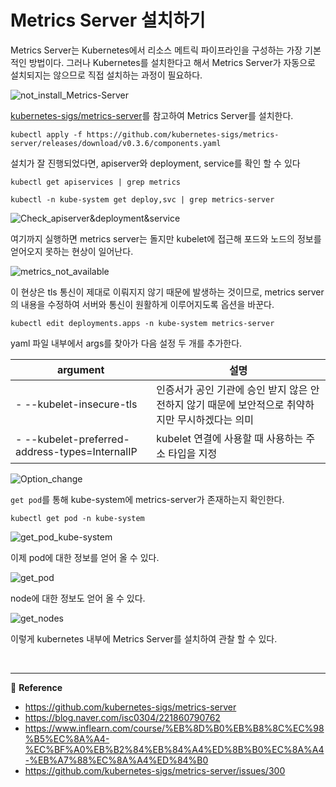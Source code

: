 # Metrics Server 설치하기

Metrics Server는 Kubernetes에서 리소스 메트릭 파이프라인을 구성하는 가장 기본적인 방법이다. 그러나 Kubernetes를 설치한다고 해서 Metrics Server가 자동으로 설치되지는 않으므로 직접 설치하는 과정이 필요하다.

![not_install_Metrics-Server](../img/metrics-server(1).PNG)

[kubernetes-sigs/metrics-server](https://github.com/kubernetes-sigs/metrics-server)를 참고하여 Metrics Server를 설치한다.

~~~ shell
kubectl apply -f https://github.com/kubernetes-sigs/metrics-server/releases/download/v0.3.6/components.yaml
~~~

설치가 잘 진행되었다면, apiserver와 deployment, service를 확인 할 수 있다

~~~ shell
kubectl get apiservices | grep metrics

kubectl -n kube-system get deploy,svc | grep metrics-server
~~~

![Check_apiserver&deployment&service](../img/metrics-server(2).PNG)

여기까지 실행하면 metrics server는 돌지만 kubelet에 접근해 포드와 노드의 정보를 얻어오지 못하는 현상이 일어난다.

![metrics_not_available](../img/metrics-server(3).PNG)

이 현상은 tls 통신이 제대로 이뤄지지 않기 때문에 발생하는 것이므로, metrics server의 내용을 수정하여 서버와 통신이 원활하게 이루어지도록 옵션을 바꾼다.

~~~ shell
kubectl edit deployments.apps -n kube-system metrics-server
~~~

yaml 파일 내부에서 args를 찾아가 다음 설정 두 개를 추가한다.

| argument | 설명 |
|----------|------|
|- --kubelet-insecure-tls|인증서가 공인 기관에 승인 받지 않은 안전하지 않기 때문에 보안적으로 취약하지만 무시하겠다는 의미|
|- --kubelet-preferred-address-types=InternalIP|kubelet 연결에 사용할 때 사용하는 주소 타입을 지정|

![Option_change](../img/metrics-server(4).PNG)

`get pod`를 통해 kube-system에 metrics-server가 존재하는지 확인한다.

~~~ shell
kubectl get pod -n kube-system
~~~

![get_pod_kube-system](../img/metrics-server(5).PNG)

이제 pod에 대한 정보를 얻어 올 수 있다.

![get_pod](../img/metrics-server(6).PNG)

node에 대한 정보도 얻어 올 수 있다.

![get_nodes](../img/metrics-server(7).PNG)

이렇게 kubernetes 내부에 Metrics Server를 설치하여 관찰 할 수 있다.

<br>

---
🔗 **Reference**  
- https://github.com/kubernetes-sigs/metrics-server
- https://blog.naver.com/isc0304/221860790762
- https://www.inflearn.com/course/%EB%8D%B0%EB%B8%8C%EC%98%B5%EC%8A%A4-%EC%BF%A0%EB%B2%84%EB%84%A4%ED%8B%B0%EC%8A%A4-%EB%A7%88%EC%8A%A4%ED%84%B0
- https://github.com/kubernetes-sigs/metrics-server/issues/300